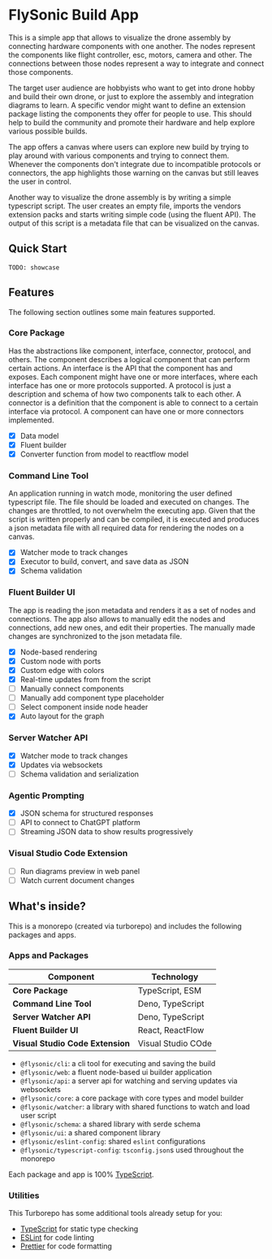 # FlySonic Build App

This is a simple app that allows to visualize the drone assembly by connecting hardware components with one another. The nodes represent the components like flight controller, esc, motors, camera and other. The connections between those nodes represent a way to integrate and connect those components.

The target user audience are hobbyists who want to get into drone hobby and build their own drone, or just to explore the assembly and integration diagrams to learn. A specific vendor might want to define an extension package listing the components they offer for people to use. This should help to build the community and promote their hardware and help explore various possible builds.

The app offers a canvas where users can explore new build by trying to play around with various components and trying to connect them. Whenever the components don't integrate due to incompatible protocols or connectors, the app highlights those warning on the canvas but still leaves the user in control.

Another way to visualize the drone assembly is by writing a simple typescript script. The user creates an empty file, imports the vendors extension packs and starts writing simple code (using the fluent API). The output of this script is a metadata file that can be visualized on the canvas.

## Quick Start

```
TODO: showcase
```

## Features

The following section outlines some main features supported.

### Core Package

Has the abstractions like component, interface, connector, protocol, and others. The component describes a logical component that can perform certain actions. An interface is the API that the component has and exposes. Each component might have one or more interfaces, where each interface has one or more protocols supported. A protocol is just a description and schema of how two components talk to each other. A connector is a definition that the component is able to connect to a certain interface via protocol. A component can have one or more connectors implemented.

-   [x] Data model
-   [x] Fluent builder
-   [x] Converter function from model to reactflow model

### Command Line Tool

An application running in watch mode, monitoring the user defined typescript file. The file should be loaded and executed on changes. The changes are throttled, to not overwhelm the executing app. Given that the script is written properly and can be compiled, it is executed and produces a json metadata file with all required data for rendering the nodes on a canvas.

-   [x] Watcher mode to track changes
-   [x] Executor to build, convert, and save data as JSON
-   [x] Schema validation

### Fluent Builder UI

The app is reading the json metadata and renders it as a set of nodes and connections. The app also allows to manually edit the nodes and connections, add new ones, and edit their properties. The manually made changes are synchronized to the json metadata file.

-   [x] Node-based rendering
-   [x] Custom node with ports
-   [x] Custom edge with colors
-   [x] Real-time updates from from the script
-   [ ] Manually connect components
-   [ ] Manually add component type placeholder
-   [ ] Select component inside node header
-   [x] Auto layout for the graph

### Server Watcher API

-   [x] Watcher mode to track changes
-   [x] Updates via websockets
-   [ ] Schema validation and serialization

### Agentic Prompting

-   [x] JSON schema for structured responses
-   [ ] API to connect to ChatGPT platform
-   [ ] Streaming JSON data to show results progressively

### Visual Studio Code Extension

-   [ ] Run diagrams preview in web panel
-   [ ] Watch current document changes

## What's inside?

This is a monorepo (created via turborepo) and includes the following packages and apps.

### Apps and Packages

| **Component**                    | **Technology**     |
| -------------------------------- | ------------------ |
| **Core Package**                 | TypeScript, ESM    |
| **Command Line Tool**            | Deno, TypeScript   |
| **Server Watcher API**           | Deno, TypeScript   |
| **Fluent Builder UI**            | React, ReactFlow   |
| **Visual Studio Code Extension** | Visual Studio COde |

-   `@flysonic/cli`: a cli tool for executing and saving the build
-   `@flysonic/web`: a fluent node-based ui builder application
-   `@flysonic/api`: a server api for watching and serving updates via websockets
-   `@flysonic/core`: a core package with core types and model builder
-   `@flysonic/watcher`: a library with shared functions to watch and load user script
-   `@flysonic/schema`: a shared library with serde schema
-   `@flysonic/ui`: a shared component library
-   `@flysonic/eslint-config`: shared `eslint` configurations
-   `@flysonic/typescript-config`: `tsconfig.json`s used throughout the monorepo

Each package and app is 100% [TypeScript](https://www.typescriptlang.org/).

### Utilities

This Turborepo has some additional tools already setup for you:

-   [TypeScript](https://www.typescriptlang.org/) for static type checking
-   [ESLint](https://eslint.org/) for code linting
-   [Prettier](https://prettier.io) for code formatting
